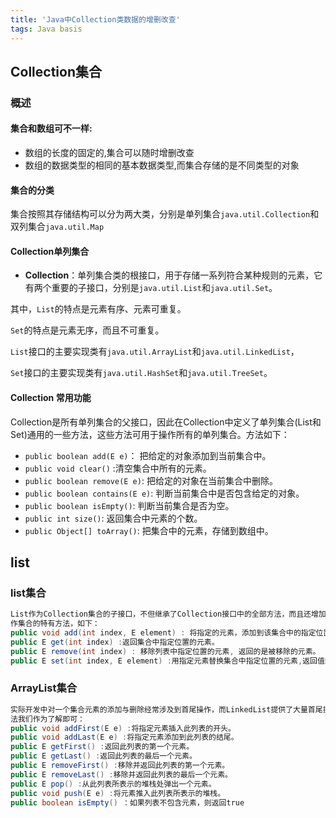 ```yaml
---
title: 'Java中Collection类数据的增删改查'
tags: Java basis
---
```



## Collection集合

### 概述

#### 集合和数组可不一样:

- 数组的长度的固定的,集合可以随时增删改查
- 数组的数据类型的相同的基本数据类型,而集合存储的是不同类型的对象

#### 集合的分类
集合按照其存储结构可以分为两大类，分别是单列集合`java.util.Collection`和双列集合`java.util.Map`

#### Collection单列集合
* **Collection**：单列集合类的根接口，用于存储一系列符合某种规则的元素，它有两个重要的子接口，分别是`java.util.List`和`java.util.Set`。

其中，`List`的特点是元素有序、元素可重复。

`Set`的特点是元素无序，而且不可重复。

`List`接口的主要实现类有`java.util.ArrayList`和`java.util.LinkedList`，

`Set`接口的主要实现类有`java.util.HashSet`和`java.util.TreeSet`。

#### Collection 常用功能

Collection是所有单列集合的父接口，因此在Collection中定义了单列集合(List和Set)通用的一些方法，这些方法可用于操作所有的单列集合。方法如下：

* `public boolean add(E e)`：  把给定的对象添加到当前集合中。
* `public void clear()` :清空集合中所有的元素。
* `public boolean remove(E e)`: 把给定的对象在当前集合中删除。
* `public boolean contains(E e)`: 判断当前集合中是否包含给定的对象。
* `public boolean isEmpty()`: 判断当前集合是否为空。
* `public int size()`: 返回集合中元素的个数。
* `public Object[] toArray()`: 把集合中的元素，存储到数组中。

## list
### list集合
```java
List作为Collection集合的子接口，不但继承了Collection接口中的全部方法，而且还增加了一些根据元素索引来操
作集合的特有方法，如下：
public void add(int index, E element) : 将指定的元素，添加到该集合中的指定位置上。
public E get(int index) :返回集合中指定位置的元素。
public E remove(int index) : 移除列表中指定位置的元素, 返回的是被移除的元素。
public E set(int index, E element) :用指定元素替换集合中指定位置的元素,返回值的更新前的元素。
```
### ArrayList集合
```java
实际开发中对一个集合元素的添加与删除经常涉及到首尾操作，而LinkedList提供了大量首尾操作的方法。这些方
法我们作为了解即可：
public void addFirst(E e) :将指定元素插入此列表的开头。
public void addLast(E e) :将指定元素添加到此列表的结尾。
public E getFirst() :返回此列表的第一个元素。
public E getLast() :返回此列表的最后一个元素。
public E removeFirst() :移除并返回此列表的第一个元素。
public E removeLast() :移除并返回此列表的最后一个元素。
public E pop() :从此列表所表示的堆栈处弹出一个元素。
public void push(E e) :将元素推入此列表所表示的堆栈。
public boolean isEmpty() ：如果列表不包含元素，则返回true
```

